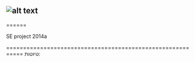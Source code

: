  ## ![alt text](https://www.dropbox.com/s/ypc18bo8pe66ws2/ez1.png "logo title" )
 
 ======


SE project 2014a 

===========================================================
טיוטות:



